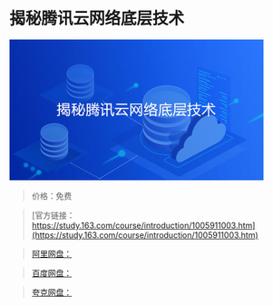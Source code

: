# 揭秘腾讯云网络底层技术

![img](../../../assets/study163/free/8fc94e7e-081b-46f3-9a35-1eaa4235b6c8.jpg)

> 价格：免费

> [官方链接：https://study.163.com/course/introduction/1005911003.htm](https://study.163.com/course/introduction/1005911003.htm)

> [阿里网盘：]()

> [百度网盘：]()

> [夸克网盘：]()
